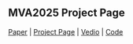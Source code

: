## <b>MVA2025 Project Page</b>
[Paper]() | [Project Page](https://rossi-laboratory.github.io/MVA2025/) | [Vedio]() | [Code]()

